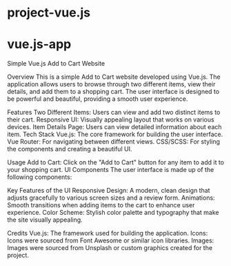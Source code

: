 # project-vue.js
# vue.js-app

Simple Vue.js Add to Cart Website

Overview
This is a simple Add to Cart website developed using Vue.js. The application allows users to browse through two different items, view their details, and add them to a shopping cart. The user interface is designed to be powerful and beautiful, providing a smooth user experience.

Features
Two Different Items: Users can view and add two distinct items to their cart.
Responsive UI: Visually appealing layout that works on various devices.
Item Details Page: Users can view detailed information about each item.
Tech Stack
Vue.js: The core framework for building the user interface.
Vue Router: For navigating between different views.
CSS/SCSS: For styling the components and creating a beautiful UI.

Usage
Add to Cart: Click on the "Add to Cart" button for any item to add it to your shopping cart.
UI Components
The user interface is made up of the following components:

Key Features of the UI
Responsive Design: A modern, clean design that adjusts gracefully to various screen sizes and a review form.
Animations: Smooth transitions when adding items to the cart to enhance user experience.
Color Scheme: Stylish color palette and typography that make the site visually appealing.

Credits
Vue.js: The framework used for building the application.
Icons: Icons were sourced from Font Awesome or similar icon libraries.
Images: Images were sourced from Unsplash or custom graphics created for the project.
